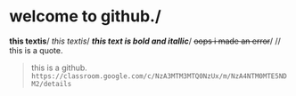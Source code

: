 # welcome to github./
**this  textis**/
_this  textis_/
_**this text is bold and itallic**_/
~~oops i made an error~~/
// this is a quote.
>this is a github.
```https://classroom.google.com/c/NzA3MTM3MTQ0NzUx/m/NzA4NTM0MTE5NDM2/details```


